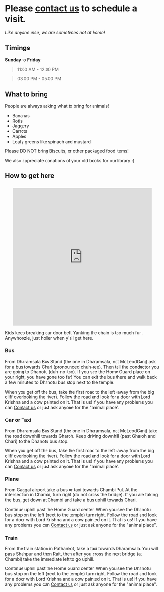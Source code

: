 Please [contact us](/?p=contact) to schedule a visit.
=====
<i>Like anyone else, we are sometimes not at home!</i>



## Timings

**Sunday** to **Friday**
> 11:00 AM - 12:00 PM

> 03:00 PM - 05:00 PM

## What to bring

People are always asking what to bring for animals! 

* Bananas
* Rotis
* Jaggery
* Carrots
* Apples
* Leafy greens like spinach and mustard

Please DO NOT bring Biscuits, or other packaged food items! 

We also appreciate donations of your old books for our library :)

## How to get here

<center><iframe src="https://www.google.com/maps/embed?pb=!1m28!1m12!1m3!1d54014.3444176222!2d76.23882806327475!3d32.20701874889241!2m3!1f0!2f0!3f0!3m2!1i1024!2i768!4f13.1!4m13!3e6!4m5!1s0x391b50dffe3657df%3A0x3080e030b6ef33d1!2sInter+State+Bus+Terminal+Dharamsala%2C+Major+District+Road+45%2C+Sudher%2C+Dharamsala%2C+Himachal+Pradesh!3m2!1d32.2176852!2d76.3173681!4m5!1s0x391b5a5150f50ddf%3A0x9d741965978f3253!2sBadmash+Peepal%2C+Village+Dhanotu%2C+Tehsil+Shahpur%2C%2C+Dharamsala%2C+Himachal+Pradesh+176208!3m2!1d32.192127!2d76.231067!5e0!3m2!1sen!2sin!4v1451513760809" width="90%" height="450" frameborder="0" style="border:0; margin-top:10px;" allowfullscreen></iframe></center>

Kids keep breaking our door bell. Yanking the chain is too much fun. Anywhoozle, just holler when y'all get here.

### Bus
From Dharamsala Bus Stand (the one in Dharamsala, not McLeodGanj) ask for a bus towards Chari (pronounced chuh-ree). Then tell the conductor you are going to Dhanotu (duh-no-too). If you see the Home Guard place on your right, you have gone too far! You can exit the bus there and walk back a few minutes to Dhanotu bus stop next to the temple.

When you get off the bus, take the first road to the left (away from the big cliff overlooking the river). Follow the road and look for a door with Lord Krishna and a cow painted on it. That is us! If you have any problems you can [Contact us](/?p=contact "Contact" ) or just ask anyone for the "animal place".

### Car or Taxi
From Dharamsala Bus Stand (the one in Dharamsala, not McLeodGanj) take the road downhill towards Gharoh. Keep driving downhill (past Gharoh and Chari) to the Dhanotu bus stop. 

When you get off the bus, take the first road to the left (away from the big cliff overlooking the river). Follow the road and look for a door with Lord Krishna and a cow painted on it. That is us! If you have any problems you can [Contact us](/?p=contact "Contact" ) or just ask anyone for the "animal place".

### Plane
From Gaggal airport take a bus or taxi towards Chambi Pul. At the intersection in Chambi, turn right (do not cross the bridge). If you are taking the bus, get down at Chambi and take a bus uphill towards Chari.

Continue uphill past the Home Guard center. When you see the Dhanotu bus stop on the left (next to the temple) turn right. Follow the road and look for a door with Lord Krishna and a cow painted on it. That is us! If you have any problems you can [Contact us](/?p=contact "Contact" ) or just ask anyone for the "animal place".


### Train
From the train station in Pathankot, take a taxi towards Dharamsala. You will pass Shahpur and then Rait, then after you cross the next bridge (at Chambi) take the immediate left to go uphill. 

Continue uphill past the Home Guard center. When you see the Dhanotu bus stop on the left (next to the temple) turn right. Follow the road and look for a door with Lord Krishna and a cow painted on it. That is us! If you have any problems you can [Contact us](/?p=contact "Contact" ) or just ask anyone for the "animal place".
